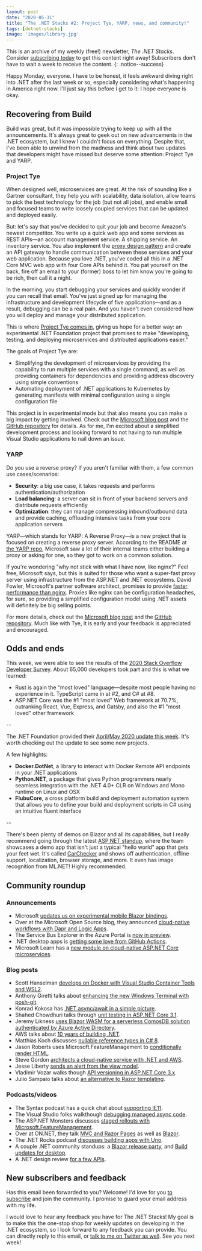 ```yaml
---
layout: post
date: "2020-05-31"
title: "The .NET Stacks #2: Project Tye, YARP, news, and community!"
tags: [dotnet-stacks]
image: 'images/library.jpg'
---
```


This is an archive of my weekly (free!) newsletter, *The .NET Stacks*. Consider [subscribing today](https://dotnetstacks.com) to get this content right away! Subscribers don't have to wait a week to receive the content.
{: .notice--success}

Happy Monday, everyone. I have to be honest, it feels awkward diving right into .NET after the last week or so, especially considering what's happening in America right now. I'll just say this before I get to it: I hope everyone is okay. 

## Recovering from Build

Build was great, but it was impossible trying to keep up with all the announcements. It's always great to geek out on new advancements in the .NET ecosystem, but I knew I couldn't focus on everything. Despite that, I've been able to unwind from the madness and think about two updates that developers might have missed but deserve some attention: Project Tye and YARP.

### Project Tye

When designed well, microservices are great. At the risk of sounding like a Gartner consultant, they help you with scalability, data isolation, allow teams to pick the best technology for the job (but not all jobs), and enable small and focused teams to write loosely coupled services that can be updated and deployed easily. 

But: let's say that you've decided to quit your job and become Amazon's newest competitor. You write up a quick web app and some services as REST APIs—an account management service. A shipping service. An inventory service. You also implement the [proxy design pattern](https://dzone.com/articles/why-proxies-are-important-for-microservices) and create an API gateway to handle communication between these services and your web application. Because you love .NET, you've coded all this in a .NET Core MVC web app with four Core APIs behind it. You pat yourself on the back, fire off an email to your (former) boss to let him know you're going to be rich, then call it a night.

In the morning, you start debugging your services and quickly wonder if you can recall that email. You've just signed up for managing the infrastructure and development lifecycle of five applications—and as a result, debugging can be a real pain. And you haven't even considered how you will deploy and manage your distributed application.

This is where [Project Tye comes in](https://github.com/dotnet/tye), giving us hope for a better way: an experimental .NET Foundation project that promises to make "developing, testing, and deploying microservices and distributed applications easier."

The goals of Project Tye are:

- Simplifying the development of microservices by providing the capability to run multiple services with a single command, as well as providing containers for dependencies and providing address discovery using simple conventions
- Automating deployment of .NET applications to Kubernetes by generating manifests with minimal configuration using a single configuration file

This project is in experimental mode but that also means you can make a big impact by getting involved. Check out the [Microsoft blog post](https://devblogs.microsoft.com/aspnet/introducing-project-tye/) and the [GitHub repository](https://github.com/dotnet/tye) for details. As for me, I'm excited about a simplified development process and looking forward to not having to run multiple Visual Studio applications to nail down an issue.

### YARP

Do you use a reverse proxy? If you aren't familiar with them, a few common use cases/scenarios:

- **Security**: a big use case, it takes requests and performs authentication/authorization
- **Load balancing**: a server can sit in front of your backend servers and distribute requests efficiently
- **Optimization**: they can manage compressing inbound/outbound data and provide caching, offloading intensive tasks from your core application servers

YARP—which stands for YARP: A Reverse Proxy—is a new project that is focused on creating a reverse proxy server. According to the README at [the YARP repo](https://github.com/microsoft/reverse-proxy), Microsoft saw a lot of their internal teams either building a proxy or asking for one, so they got to work on a common solution.

If you're wondering "why not stick with what I have now, like nginx?" Feel free, Microsoft says, but this is suited for those who want a super-fast proxy server using infrastructure from the ASP.NET and .NET ecosystems. David Fowler, Microsoft's partner software architect, promises to provide [faster performance than nginx](https://twitter.com/davidfowl/status/1253392545343606785). Proxies like nginx can be configuration headaches, for sure, so providing a simplified configuration model using .NET assets will definitely be big selling points.

For more details, check out the [Microsoft blog post](https://devblogs.microsoft.com/dotnet/introducing-yarp-preview-1/) and the [GitHub repository](https://github.com/microsoft/reverse-proxy). Much like with Tye, it is early and your feedback is appreciated and encouraged.

## Odds and ends

This week, we were able to see the results of the [2020 Stack Overflow Developer Survey](https://insights.stackoverflow.com/survey/2020#overview). About 65,000 developers took part and this is what we learned:

- Rust is again the "most loved" language—despite most people having no experience in it. TypeScript came in at #2, and C# at #8.
- ASP.NET Core was the #1 "most loved" Web framework at 70.7%, outranking React, Vue, Express, and Gatsby, and also the #1 "most loved" other framework

--

The .NET Foundation provided their [April/May 2020 update this week](https://dotnetfoundation.org/blog). It's worth checking out the update to see some new projects.

A few highlights:

- **Docker.DotNet**, a library to interact with Docker Remote API endpoints in your .NET applications
- **Python.NET**, a package that gives Python programmers nearly seamless integration with the .NET 4.0+ CLR on Windows and Mono runtime on Linux and OSX
- **FlubuCore**, a cross platform build and deployment automation system that allows you to define your build and deployment scripts in C# using an intuitive fluent interface

--

There's been plenty of demos on Blazor and all its capabilities, but I really recommend going through the latest [ASP.NET standup](https://www.youtube.com/watch?v=onI2_Q0wrdM), where the team showcases a demo app that isn't just a typical "hello world" app that gets your feet wet. It's called [CarChecker](https://github.com/SteveSandersonMS/CarChecker) and shows off authentication, offline support, localization, browser storage, and more. It even has image recognition from ML.NET! Highly recommended.

## Community roundup

### Announcements

- Microsoft [updates us on experimental mobile Blazor bindings](https://devblogs.microsoft.com/aspnet/announcing-experimental-mobile-blazor-bindings-may-update/).
- Over at the Microsoft Open Source blog, they announced [cloud-native workflows with Dapr and Logic Apps](https://cloudblogs.microsoft.com/opensource/2020/05/26/announcing-cloud-native-workflows-dapr-logic-apps/).
- The Service Bus Explorer in the Azure Portal is [now in preview](https://azure.microsoft.com/updates/sesrvice-bus-explorer/).
- .NET desktop apps is [getting some love from GitHub Actions](https://devblogs.microsoft.com/dotnet/continuous-integration-workflow-template-for-net-core-desktop-apps-with-github-actions/).
- Microsoft Learn has a [new module on cloud-native ASP.NET Core microservices](https://docs.microsoft.com/learn/modules/microservices-aspnet-core/).

### Blog posts

- Scott Hanselman [develops on Docker with Visual Studio Container Tools and WSL2](https://www.hanselman.com/blog/DevelopingOnDockerWithTheNewAndImprovedVisualStudioContainerToolsAndWSL2.aspx).
- Anthony Giretti talks about [enhancing the new Windows Terminal with posh-git](https://anthonygiretti.com/2020/05/24/visual-studio-2019-new-windows-terminal-has-arrived-how-to-enhance-it-with-posh-git-for-git-usage/).
- Konrad Kokosa has [.NET async/await in a simple picture](https://tooslowexception.com/net-asyncawait-in-a-single-picture/).
- Shahed Chowdhuri talks through [unit testing in ASP.NET Core 3.1](https://wakeupandcode.com/unit-testing-in-asp-net-core-3-1/).
- Jeremy Likness [uses Blazor WASM for a serverless ComosDB solution authenticated by Azure Active Directory](https://blog.jeremylikness.com/blog/azure-ad-secured-serverless-cosmosdb-from-blazor-webassembly/).
- AWS talks about [10 years of building .NET](https://aws.amazon.com/blogs/developer/10-years-of-building-net-on-aws/?utm_source=feedburner&utm_medium=feed&utm_campaign=Feed%3A+AwsDeveloperBlog+%28AWS+Developer+Blog%29).
- Matthias Koch discusses [nullable reference types in C# 8](https://blog.jetbrains.com/dotnet/2020/05/26/nullable-contexts-nullable-attributes/).
- Jason Roberts uses Microsoft.FeatureManagement to [conditionally render HTML](https://dontcodetired.com/blog/post/Conditional-HTML-Rendering-with-Microsoft-Feature-Flags-(MicrosoftFeatureManagement)).
- Steve Gordon [architects a cloud-native service with .NET and AWS](https://www.stevejgordon.co.uk/architecting-a-cloud-native-service-with-dotnet-and-aws).
- Jesse Liberty [sends an alert from the view model](http://jesseliberty.com/2020/05/27/an-alert-from-the-viewmodel/?utm_source=feedburner&utm_medium=feed&utm_campaign=Feed%3A+JesseLiberty-SilverlightGeek+%28Jesse+Liberty%29).
- Vladimir Vozar walks though [API versioning in ASP.NET Core 3.x](https://exceptionnotfound.net/overview-of-api-versioning-in-asp-net-core-3-0).
- Julio Sampaio talks about [an alternative to Razor templating](https://www.red-gate.com/simple-talk/dotnet/net-development/creating-templates-with-liquid-in-asp-net-core/).

### Podcasts/videos

- The Syntax podcast has a quick chat about [supporting IE11](https://traffic.libsyn.com/secure/syntax/Syntax251.mp3).
- The Visual Studio folks walkthough [debugging managed async code](https://www.youtube.com/watch?v=aVEug50YpaM).
- The ASP.NET Monsters discusses [staged rollouts with Microsoft.FeatureManagement](https://www.youtube.com/watch?v=ptiki5yhWDU).
- Over at ON.NET, they talk [MVC and Razor Pages](https://channel9.msdn.com/Shows/On-NET/ASPNET-Core-Series-MVC-and-Razor-Pages?WT.mc_id=DX_MVP4025064) as well as [Blazor](https://channel9.msdn.com/Shows/On-NET/ASPNET-Core-Series-Blazor).
- The .NET Rocks podcast [discusses building apps with Uno](http://www.dotnetrocks.com/default.aspx?ShowNum=1689).
- A couple .NET community standups: a [Blazor release party](https://www.youtube.com/watch?v=onI2_Q0wrdM), and [Build updates for desktop](https://www.youtube.com/watch?v=vjIQ1xKU5xw).
- A .NET design review [for a few APIs](https://www.youtube.com/watch?v=jhibZCgzB9o).

## New subscribers and feedback

Has this email been forwarded to you? Welcome! I'd love for you [to subscribe](https://www.dotnetstacks.com) and join the community. I promise to guard your email address with my life.

I would love to hear any feedback you have for The .NET Stacks! My goal is to make this the one-stop shop for weekly updates on developing in the .NET ecosystem, so I look forward to any feedback you can provide. You can directly reply to this email, or [talk to me on Twitter as well](https://www.dotnetstacks.com). See you next week!
